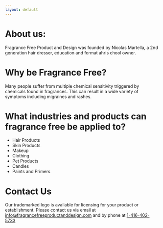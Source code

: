 ```yaml
---
layout: default
---
```


# About us:
Fragrance Free Product and Design was founded by Nicolas Martella, a 2nd generation hair dresser, education and format ahris chool owner.

# Why be Fragrance Free?

Many people suffer from multiple chemical sensitivity triggered by chemicals found in fragrances. This can result in a wide variety of symptoms including migraines and rashes.

# What industries and products can fragrance free be applied to?

* Hair Products
* Skin Products
* Makeup
* Clothing
* Pet Products
* Candles
* Paints and Primers

# Contact Us
Our trademarked logo is available for licensing for your product or establishment. Please contact us via email at [info@fragrancefreeproductanddesign.com](mailto:info@fragrancefreeproductanddesign.com) and by phone at [1-416-402-5733](tel://1-416-402-5733)
